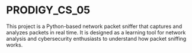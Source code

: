 # PRODIGY_CS_05
This project is a Python-based network packet sniffer that captures and analyzes packets in real time. It is designed as a learning tool for network analysis and cybersecurity enthusiasts to understand how packet sniffing works.
